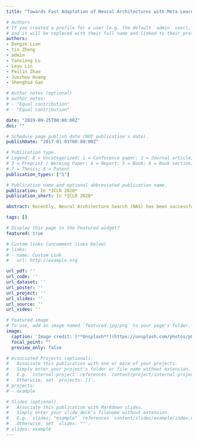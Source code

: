 ```yaml
---
title: "Towards Fast Adaptation of Neural Architectures with Meta Learningr"

# Authors
# If you created a profile for a user (e.g. the default `admin` user), write the username (folder name) here 
# and it will be replaced with their full name and linked to their profile.
authors:
- Dongze Lian
- Yin Zheng
- admin
- Yanxiong Lu
- Leyu Lin
- Peilin Zhao
- Junzhou Huang
- Shenghua Gao

# Author notes (optional)
# author_notes:
# - "Equal contribution"
# - "Equal contribution"

date: "2019-09-25T00:00:00Z"
doi: ""

# Schedule page publish date (NOT publication's date).
publishDate: "2017-01-01T00:00:00Z"

# Publication type.
# Legend: 0 = Uncategorized; 1 = Conference paper; 2 = Journal article;
# 3 = Preprint / Working Paper; 4 = Report; 5 = Book; 6 = Book section;
# 7 = Thesis; 8 = Patent
publication_types: ["1"]

# Publication name and optional abbreviated publication name.
publication: In *ICLR 2020*
publication_short: In *ICLR 2020*

abstract: Recently, Neural Architecture Search (NAS) has been successfully applied to multiple artificial intelligence areas and shows better performance compared with hand-designed networks. However, the existing NAS methods only target a specific task. Most of them usually do well in searching an architecture for single task but are troublesome for multiple datasets or multiple tasks. Generally, the architecture for a new task is either searched from scratch, which is neither efficient nor flexible enough for practical application scenarios, or borrowed from the ones searched on other tasks, which might be not optimal. In order to tackle the transferability of NAS and conduct fast adaptation of neural architectures, we propose a novel Transferable Neural Architecture Search method based on meta-learning in this paper, which is termed as T-NAS. T-NAS learns a meta-architecture that is able to adapt to a new task quickly through a few gradient steps, which makes the transferred architecture suitable for the specific task. Extensive experiments show that T-NAS achieves state-of-the-art performance in few-shot learning and comparable performance in supervised learning but with 50x less searching cost, which demonstrates the effectiveness of our method.

tags: []

# Display this page in the Featured widget?
featured: true

# Custom links (uncomment lines below)
# links:
# - name: Custom Link
#   url: http://example.org

url_pdf: ''
url_code: ''
url_dataset: ''
url_poster: ''
url_project: ''
url_slides: ''
url_source: ''
url_video: ''

# Featured image
# To use, add an image named `featured.jpg/png` to your page's folder. 
image:
  caption: 'Image credit: [**Unsplash**](https://unsplash.com/photos/pLCdAaMFLTE)'
  focal_point: ""
  preview_only: false

# Associated Projects (optional).
#   Associate this publication with one or more of your projects.
#   Simply enter your project's folder or file name without extension.
#   E.g. `internal-project` references `content/project/internal-project/index.md`.
#   Otherwise, set `projects: []`.
# projects:
# - example

# Slides (optional).
#   Associate this publication with Markdown slides.
#   Simply enter your slide deck's filename without extension.
#   E.g. `slides: "example"` references `content/slides/example/index.md`.
#   Otherwise, set `slides: ""`.
# slides: example
---
```

